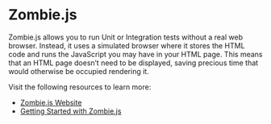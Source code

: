 # Zombie.js

Zombie.js allows you to run Unit or Integration tests without a real web browser. Instead, it uses a simulated browser where it stores the HTML code and runs the JavaScript you may have in your HTML page. This means that an HTML page doesn’t need to be displayed, saving precious time that would otherwise be occupied rendering it.

Visit the following resources to learn more:

- [Zombie.js Website](http://zombie.js.org/)
- [Getting Started with Zombie.js](https://www.packt.com/getting-started-zombiejs/)